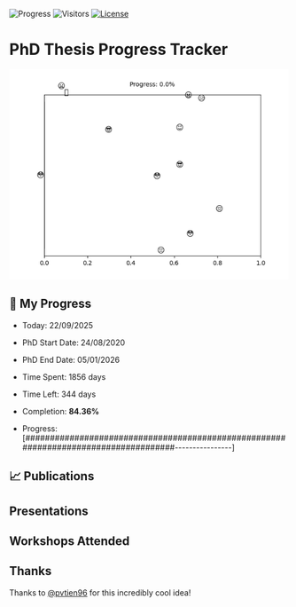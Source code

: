 ![Progress](https://img.shields.io/badge/Progress-84.36%25-45ad5b?style=flat-square)
![Visitors](https://api.visitorbadge.io/api/combined?path=https%3A%2F%2Fgithub.com%2Fpvtien96%2FPhD_Thesis_Tracker&label=Views&labelColor=%2337d67a&countColor=%23ff8a65&style=flat-square)
[![License](https://img.shields.io/badge/License-Apache_2.0-blue.svg)](https://opensource.org/licenses/Apache-2.0)

# PhD Thesis Progress Tracker

<td style="width: 10%; padding: 10px; border: none;">
      <img src="progress.gif" alt="Progress" style="height: 10%">
</td>

## :calendar: My Progress

- Today: 22/09/2025
- PhD Start Date: 24/08/2020
- PhD End Date: 05/01/2026

- Time Spent: 1856 days
- Time Left: 344 days
- Completion: <b>84.36%</b>
- Progress: [####################################################################################----------------]

## 📈 Publications

## Presentations

## Workshops Attended

## Thanks

Thanks to [@pvtien96](https://github.com/pvtien96) for this incredibly cool idea!
